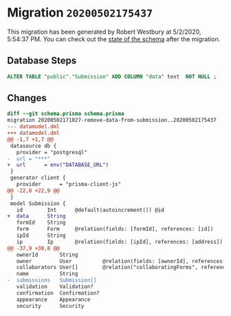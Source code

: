 # Migration `20200502175437`

This migration has been generated by Robert Westbury at 5/2/2020, 5:54:37 PM.
You can check out the [state of the schema](./schema.prisma) after the migration.

## Database Steps

```sql
ALTER TABLE "public"."Submission" ADD COLUMN "data" text  NOT NULL ;
```

## Changes

```diff
diff --git schema.prisma schema.prisma
migration 20200502171027-remove-data-from-submission..20200502175437
--- datamodel.dml
+++ datamodel.dml
@@ -1,7 +1,7 @@
 datasource db {
   provider = "postgresql"
-  url = "***"
+  url      = env("DATABASE_URL")
 }
 generator client {
   provider      = "prisma-client-js"
@@ -22,8 +22,9 @@
 }
 model Submission {
   id        Int      @default(autoincrement()) @id
+  data      String
   formId    String
   form      Form     @relation(fields: [formId], references: [id])
   ipId      String
   ip        Ip       @relation(fields: [ipId], references: [address])
@@ -37,9 +38,8 @@
   ownerId       String
   owner         User          @relation(fields: [ownerId], references: [id])
   collaborators User[]        @relation("collaboratingForms", references: [id])
   name          String
-  submissions   Submission[]
   validation    Validation?
   confirmation  Confirmation?
   appearance    Appearance
   security      Security
```


